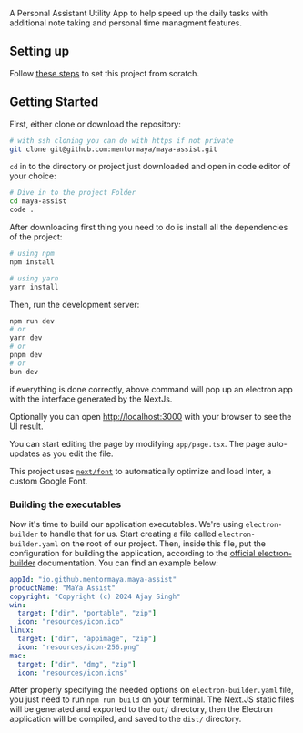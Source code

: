 A Personal Assistant Utility App to help speed up the daily tasks with additional note taking and personal time managment features.

## Setting up

Follow [these steps](/docs/setup.md) to set this project from scratch.

## Getting Started

First, either clone or download the repository:

```bash
# with ssh cloning you can do with https if not private
git clone git@github.com:mentormaya/maya-assist.git
```

`cd` in to the directory or project just downloaded and open in code editor of your choice:

```bash
# Dive in to the project Folder
cd maya-assist
code .
```

After downloading first thing you need to do is install all the dependencies of the project:

```bash
# using npm
npm install

# using yarn
yarn install
```

Then, run the development server:

```bash
npm run dev
# or
yarn dev
# or
pnpm dev
# or
bun dev
```

if everything is done correctly, above command will pop up an electron app with the interface generated by the NextJs.

Optionally you can open [http://localhost:3000](http://localhost:3000) with your browser to see the UI result.

You can start editing the page by modifying `app/page.tsx`. The page auto-updates as you edit the file.

This project uses [`next/font`](https://nextjs.org/docs/basic-features/font-optimization) to automatically optimize and load Inter, a custom Google Font.

### Building the executables

Now it's time to build our application executables. We're using `electron-builder` to handle that for us. Start creating a file called `electron-builder.yaml` on the root of our project. Then, inside this file, put the configuration for building the application, according to the [official electron-builder](https://www.electron.build/) documentation. You can find an example below:

```yaml
appId: "io.github.mentormaya.maya-assist"
productName: "MaYa Assist"
copyright: "Copyright (c) 2024 Ajay Singh"
win:
  target: ["dir", "portable", "zip"]
  icon: "resources/icon.ico"
linux:
  target: ["dir", "appimage", "zip"]
  icon: "resources/icon-256.png"
mac:
  target: ["dir", "dmg", "zip"]
  icon: "resources/icon.icns"
```

After properly specifying the needed options on `electron-builder.yaml` file, you just need to run `npm run build` on your terminal. The Next.JS static files will be generated and exported to the `out/` directory, then the Electron application will be compiled, and saved to the `dist/` directory.
